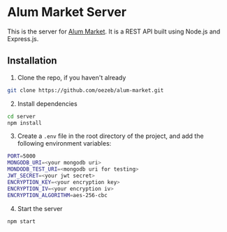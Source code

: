# Alum Market Server

This is the server for [Alum Market](../README.md). It is a REST API built using Node.js and Express.js.

## Installation

1. Clone the repo, if you haven't already
```sh
git clone https://github.com/oezeb/alum-market.git
```
2. Install dependencies
```sh
cd server
npm install
```
3. Create a `.env` file in the root directory of the project, and add the following environment variables:
```sh
PORT=5000
MONGODB_URI=<your mongodb uri>
MONDODB_TEST_URI=<mongodb uri for testing>
JWT_SECRET=<your jwt secret>
ENCRYPTION_KEY=<your encryption key>
ENCRYPTION_IV=<your encryption iv>
ENCRYPTION_ALGORITHM=aes-256-cbc
```
4. Start the server
```sh
npm start
```
